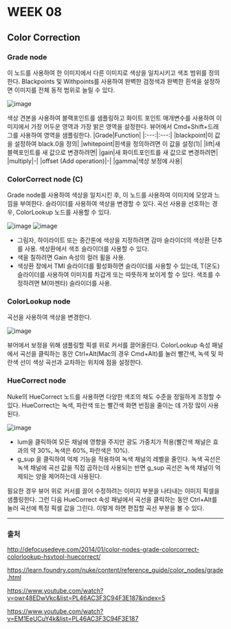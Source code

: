 # WEEK 08
## Color Correction

### Grade node

이 노드를 사용하여 한 이미지에서 다른 이미지로 색상을 일치시키고 색조 범위를 정의한다. 
Blackpoints 및 Withpoints를 사용하여 완벽한 검정색과 완벽한 흰색을 설정하면 이미지를 전체 동적 범위로 늘릴 수 있다.

![image](https://user-images.githubusercontent.com/112941366/210245642-0bffd47f-6e2f-4f97-ac47-94b2309ce44f.png)

색상 견본을 사용하여 블랙포인트를 샘플링하고 화이트 포인트 매개변수를 사용하여 이미지에서 가장 어두운 영역과 가장 밝은 영역을 설정한다. 뷰어에서 Cmd+Shift+드래그를 사용하여 영역을 샘플링한다.
|Grade|Function|
|:---:|:---:|
|blackpoint|이 값을 설정하여 black.0을 정의|
|whitepoint|흰색을 정의하려면 이 값을 설정(1)|
|lift|새 블랙포인트를 새 값으로 변경하려면|
|gain|새 화이트포인트를 새 값으로 변경하려면|
|multiply|-|
|offset (Add operation)|-|
|gamma|색상 보정에 사용|


### ColorCorrect node (C)

Grade node를 사용하여 색상을 일치시킨 후, 이 노드를 사용하여 이미지에 모양과 느낌을 부여한다. 슬라이더를 사용하여 색상을 변경할 수 있다. 곡선 사용을 선호하는 경우, ColorLookup 노드를 사용할 수 있다.

![image](https://user-images.githubusercontent.com/112941366/210246824-b5dd864d-f60c-41cc-b92d-9d1f6666106c.png)
![image](https://user-images.githubusercontent.com/112941366/210246851-34534ea7-ee4a-4874-84e0-2fcec28b1d8a.png)

- 그림자, 하이라이트 또는 중간톤에 색상을 지정하려면 감마 슬라이더의 색상환 단추를 사용. 색상환에서 색조 슬라이더를 사용할 수 있다.
- 색을 칠하려면 Gain 속성의 컬러 휠을 사용.
- 색상환 창에서 TMI 슬라이더를 활성화하면 슬라이더를 사용할 수 있는데, T(온도) 슬라이더를 사용하여 이미지를 차갑게 또는 따뜻하게 보이게 할 수 있다. 색조를 수정하려면 M(마젠타) 슬라이더를 사용.


### ColorLookup node

곡선을 사용하여 색상을 변경한다.

![image](https://user-images.githubusercontent.com/112941366/210247118-4197d69a-824f-429c-8dcd-3685ad43ac67.png)

뷰어에서 보정을 위해 샘플링할 픽셀 위로 커서를 끌어올린다. ColorLookup 속성 패널에서 곡선을 클릭하는 동안 Ctrl+Alt(Mac의 경우 Cmd+Alt)를 눌러 빨간색, 녹색 및 파란색 선이 색상 곡선과 교차하는 위치에 점을 설정한다.

### HueCorrect node

Nuke의 HueCorrect 노드를 사용하면 다양한 색조의 채도 수준을 정밀하게 조정할 수 있다. HueCorrect는 녹색, 파란색 또는 빨간색 화면 번짐을 줄이는 데 가장 많이 사용된다.

![image](https://user-images.githubusercontent.com/112941366/210247373-1debfe60-bf56-4a04-8caf-8d605d31ad28.png)

- lum을 클릭하여 모든 채널에 영향을 주지만 광도 가중치가 적용(빨간색 채널은 효과의 약 30%, 녹색은 60%, 파란색은 10%).
- g_sup 을 클릭하여 억제 기능을 적용하여 녹색 채널의 레벨을 줄인다. 녹색 곡선은 녹색 채널에 곡선 값을 직접 곱하는데 사용되는 반면 g_sup 곡선은 녹색 채널이 억제되는 양을 제어하는데 사용된다.

필요한 경우 뷰어 위로 커서를 끌어 수정하려는 이미지 부분을 나타내는 이미지 픽셀을 샘플링한다. 그런 다음 HueCorrect 속성 패널에서 곡선을 클릭하는 동안 Ctrl+Alt를 눌러 곡선에 특정 픽셀 값을 그린다. 이렇게 하면 편집할 곡선 부분을 볼 수 있다.


---

### 출처

http://defocusedeye.com/2014/01/color-nodes-grade-colorcorrect-colorlookup-hsvtool-huecorrect/

https://learn.foundry.com/nuke/content/reference_guide/color_nodes/grade.html

https://www.youtube.com/watch?v=owr48EDwVkc&list=PL46AC3F3C94F3E187&index=5

https://www.youtube.com/watch?v=EM1EeUCuY4k&list=PL46AC3F3C94F3E187





